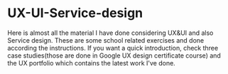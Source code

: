# UX-UI-Service-design
Here is almost all the material I have done considering UX&amp;UI and also Service design.
These are some school related exercises and done according the instructions.
If you want a quick introduction, check three case studies(those are done in Google UX design certificate course) and the UX portfolio which contains the latest work I've done.
